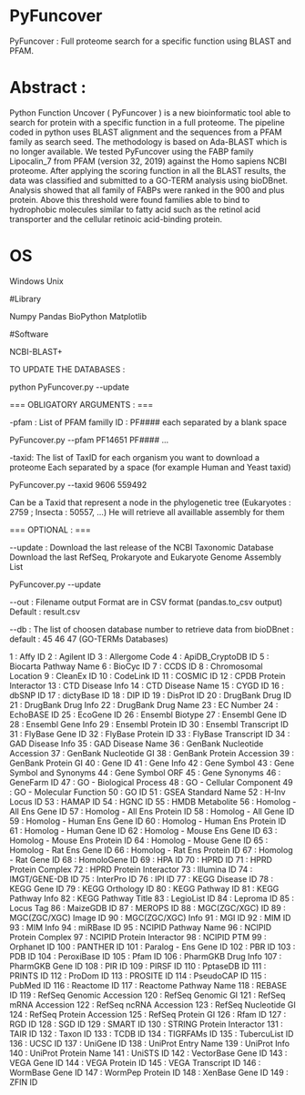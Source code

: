 # PyFuncover
PyFuncover : Full proteome search for a specific function using BLAST and PFAM. 

# Abstract :
Python Function Uncover ( PyFuncover ) is a new bioinformatic tool able to search for protein with a specific function in a full proteome. The pipeline coded in python uses BLAST alignment and the sequences from a PFAM family as search seed. The methodology is based on Ada-BLAST which is no longer available. We tested PyFuncover using the FABP family Lipocalin_7 from PFAM (version 32, 2019) against the Homo sapiens NCBI proteome. After applying the scoring function in all the BLAST results, the data was classified and submitted to a GO-TERM analysis using bioDBnet. Analysis showed that all family of FABPs were ranked in the 900 and plus protein. Above this threshold were found families able to bind to hydrophobic molecules similar to fatty acid such as the retinol acid transporter and the cellular retinoic acid-binding protein.

# OS
Windows
Unix

#Library

Numpy
Pandas
BioPython
Matplotlib

#Software

NCBI-BLAST+

TO UPDATE THE DATABASES :

python PyFuncover.py --update

=== OBLIGATORY ARGUMENTS : ===

-pfam : List of PFAM familly ID : PF####
  each separated by a blank space

PyFuncover.py --pfam PF14651 PF#### ...


-taxid: The list of TaxID for each organism you want to download a proteome
Each separated by a space (for example Human and Yeast taxid)

  PyFuncover.py --taxid 9606 559492

Can be a Taxid that represent a node in the phylogenetic tree
(Eukaryotes : 2759 ; Insecta : 50557, ...)
He will retrieve all availlable assembly for them

=== OPTIONAL : ===

--update :
Download the last release of the NCBI Taxonomic Database
Download the last RefSeq, Prokaryote and Eukaryote Genome Assembly List

PyFuncover.py --update

--out : Filename output
Format are in CSV format (pandas.to_csv output)
Default : result.csv

--db : The list of choosen database number to retrieve data from bioDBnet :
  default : 45 46 47 (GO-TERMs Databases)

  1 : Affy ID
  2 : Agilent ID
  3 : Allergome Code
  4 : ApiDB_CryptoDB ID
  5 : Biocarta Pathway Name
  6 : BioCyc ID
  7 : CCDS ID
  8 : Chromosomal Location
  9 : CleanEx ID
  10 : CodeLink ID
  11 : COSMIC ID
  12 : CPDB Protein Interactor
  13 : CTD Disease Info
  14 : CTD Disease Name
  15 : CYGD ID
  16 : dbSNP ID
  17 : dictyBase ID
  18 : DIP ID
  19 : DisProt ID
  20 : DrugBank Drug ID
  21 : DrugBank Drug Info
  22 : DrugBank Drug Name
  23 : EC Number
  24 : EchoBASE ID
  25 : EcoGene ID
  26 : Ensembl Biotype
  27 : Ensembl Gene ID
  28 : Ensembl Gene Info
  29 : Ensembl Protein ID
  30 : Ensembl Transcript ID
  31 : FlyBase Gene ID
  32 : FlyBase Protein ID
  33 : FlyBase Transcript ID
  34 : GAD Disease Info
  35 : GAD Disease Name
  36 : GenBank Nucleotide Accession
  37 : GenBank Nucleotide GI
  38 : GenBank Protein Accession
  39 : GenBank Protein GI
  40 : Gene ID
  41 : Gene Info
  42 : Gene Symbol
  43 : Gene Symbol and Synonyms
  44 : Gene Symbol ORF
  45 : Gene Synonyms
  46 : GeneFarm ID
  47 : GO - Biological Process
  48 : GO - Cellular Component
  49 : GO - Molecular Function
  50 : GO ID
  51 : GSEA Standard Name
  52 : H-Inv Locus ID
  53 : HAMAP ID
  54 : HGNC ID
  55 : HMDB Metabolite
  56 : Homolog - All Ens Gene ID
  57 : Homolog - All Ens Protein ID
  58 : Homolog - All Gene ID
  59 : Homolog - Human Ens Gene ID
  60 : Homolog - Human Ens Protein ID
  61 : Homolog - Human Gene ID
  62 : Homolog - Mouse Ens Gene ID
  63 : Homolog - Mouse Ens Protein ID
  64 : Homolog - Mouse Gene ID
  65 : Homolog - Rat Ens Gene ID
  66 : Homolog - Rat Ens Protein ID
  67 : Homolog - Rat Gene ID
  68 : HomoloGene ID
  69 : HPA ID
  70 : HPRD ID
  71 : HPRD Protein Complex
  72 : HPRD Protein Interactor
  73 : Illumina ID
  74 : IMGT/GENE-DB ID
  75 : InterPro ID
  76 : IPI ID
  77 : KEGG Disease ID
  78 : KEGG Gene ID
  79 : KEGG Orthology ID
  80 : KEGG Pathway ID
  81 : KEGG Pathway Info
  82 : KEGG Pathway Title
  83 : LegioList ID
  84 : Leproma ID
  85 : Locus Tag
  86 : MaizeGDB ID
  87 : MEROPS ID
  88 : MGC(ZGC/XGC) ID
  89 : MGC(ZGC/XGC) Image ID
  90 : MGC(ZGC/XGC) Info
  91 : MGI ID
  92 : MIM ID
  93 : MIM Info
  94 : miRBase ID
  95 : NCIPID Pathway Name
  96 : NCIPID Protein Complex
  97 : NCIPID Protein Interactor
  98 : NCIPID PTM
  99 : Orphanet ID
  100 : PANTHER ID
  101 : Paralog - Ens Gene ID
  102 : PBR ID
  103 : PDB ID
  104 : PeroxiBase ID
  105 : Pfam ID
  106 : PharmGKB Drug Info
  107 : PharmGKB Gene ID
  108 : PIR ID
  109 : PIRSF ID
  110 : PptaseDB ID
  111 : PRINTS ID
  112 : ProDom ID
  113 : PROSITE ID
  114 : PseudoCAP ID
  115 : PubMed ID
  116 : Reactome ID
  117 : Reactome Pathway Name
  118 : REBASE ID
  119 : RefSeq Genomic Accession
  120 : RefSeq Genomic GI
  121 : RefSeq mRNA Accession
  122 : RefSeq ncRNA Accession
  123 : RefSeq Nucleotide GI
  124 : RefSeq Protein Accession
  125 : RefSeq Protein GI
  126 : Rfam ID
  127 : RGD ID
  128 : SGD ID
  129 : SMART ID
  130 : STRING Protein Interactor
  131 : TAIR ID
  132 : Taxon ID
  133 : TCDB ID
  134 : TIGRFAMs ID
  135 : TubercuList ID
  136 : UCSC ID
  137 : UniGene ID
  138 : UniProt Entry Name
  139 : UniProt Info
  140 : UniProt Protein Name
  141 : UniSTS ID
  142 : VectorBase Gene ID
  143 : VEGA Gene ID
  144 : VEGA Protein ID
  145 : VEGA Transcript ID
  146 : WormBase Gene ID
  147 : WormPep Protein ID
  148 : XenBase Gene ID
  149 : ZFIN ID
